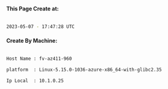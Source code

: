 
   
#### This Page Create at:

```bash

2023-05-07 - 17:47:28 UTC

```

#### Create By Machine:

```bash

Host Name : fv-az411-960

platform  : Linux-5.15.0-1036-azure-x86_64-with-glibc2.35

Ip Local  : 10.1.0.25

```

